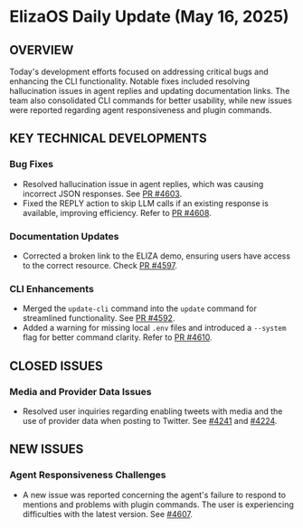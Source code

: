 # ElizaOS Daily Update (May 16, 2025)

## OVERVIEW 
Today's development efforts focused on addressing critical bugs and enhancing the CLI functionality. Notable fixes included resolving hallucination issues in agent replies and updating documentation links. The team also consolidated CLI commands for better usability, while new issues were reported regarding agent responsiveness and plugin commands.

## KEY TECHNICAL DEVELOPMENTS

### Bug Fixes
- Resolved hallucination issue in agent replies, which was causing incorrect JSON responses. See [PR #4603](https://github.com/elizaos/eliza/pull/4603).
- Fixed the REPLY action to skip LLM calls if an existing response is available, improving efficiency. Refer to [PR #4608](https://github.com/elizaos/eliza/pull/4608).

### Documentation Updates
- Corrected a broken link to the ELIZA demo, ensuring users have access to the correct resource. Check [PR #4597](https://github.com/elizaos/eliza/pull/4597).

### CLI Enhancements
- Merged the `update-cli` command into the `update` command for streamlined functionality. See [PR #4592](https://github.com/elizaos/eliza/pull/4592).
- Added a warning for missing local `.env` files and introduced a `--system` flag for better command clarity. Refer to [PR #4610](https://github.com/elizaos/eliza/pull/4610).

## CLOSED ISSUES

### Media and Provider Data Issues
- Resolved user inquiries regarding enabling tweets with media and the use of provider data when posting to Twitter. See [#4241](https://github.com/elizaos/eliza/issues/4241) and [#4224](https://github.com/elizaos/eliza/issues/4224).

## NEW ISSUES

### Agent Responsiveness Challenges
- A new issue was reported concerning the agent's failure to respond to mentions and problems with plugin commands. The user is experiencing difficulties with the latest version. See [#4607](https://github.com/elizaos/eliza/issues/4607).